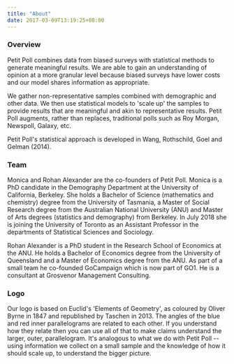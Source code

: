 ```yaml
---
title: "About"
date: 2017-03-09T13:19:25+08:00
---
```


### Overview
Petit Poll combines data from biased surveys with statistical methods to generate meaningful results. We are able to gain an understanding of opinion at a more granular level because biased surveys have lower costs and our model shares information as appropriate.

We gather non-representative samples combined with demographic and other data. We then use statistical models to 'scale up' the samples to provide results that are meaningful and akin to representative results. Petit Poll augments, rather than replaces, traditional polls such as Roy Morgan, Newspoll, Galaxy, etc.

Petit Poll's statistical approach is developed in Wang, Rothschild, Goel and Gelman (2014). 

### Team
Monica and Rohan Alexander are the co-founders of Petit Poll. Monica is a PhD candidate in the Demography Department at the University of California, Berkeley. She holds a Bachelor of Science (mathematics and chemistry) degree from the University of Tasmania, a Master of Social Research degree from the Australian National University (ANU) and Master of Arts degrees (statistics and demography) from Berkeley. In July 2018 she is joining the University of Toronto as an Assistant Professor in the departments of Statistical Sciences and Sociology.

Rohan Alexander is a PhD student in the Research School of Economics at the ANU. He holds a Bachelor of Economics degree from the University of Queensland and a Master of Economics degree from the ANU. As part of a small team he co-founded GoCampaign which is now part of GO1. He is a consultant at Grosvenor Management Consulting.

### Logo
Our logo is based on Euclid's 'Elements of Geometry', as coloured by Oliver Byrne in 1847 and republished by Taschen in 2013. The angles of the blue and red inner parallelograms are related to each other. If you understand how they relate then you can use all of that to make claims understand the larger, outer, parallelogram. It's analogous to what we do with Petit Poll -- using information we collect on a small sample and the knowledge of how it should scale up, to understand the bigger picture.